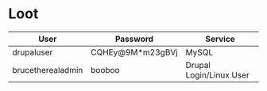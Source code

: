 # Loot

|User|Password|Service|
|---|---|---|
|drupaluser|CQHEy@9M\*m23gBVj|MySQL|
|brucetherealadmin|booboo|Drupal Login/Linux User|